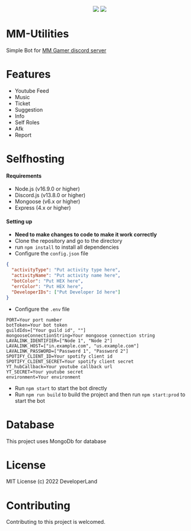 <p align='Center'>
<img src='assets/Made_with_DiscordJs.svg'>
<img src='assets/Made_with_NodeJs.svg'>
</p>

# MM-Utilities

Simple Bot for [MM Gamer discord server](https://discord.com/invite/ASr2B3ZZSY)

# Features

- Youtube Feed
- Music
- Ticket
- Suggestion
- Info
- Self Roles
- Afk
- Report

# Selfhosting

#### Requirements

- Node.js (v16.9.0 or higher)
- Discord.js (v13.8.0 or higher)
- Mongoose (v6.x or higher)
- Express (4.x or higher)

#### Setting up

- **Need to make changes to code to make it work correctly**
- Clone the repository and go to the directory
- run `npm install` to install all dependencies
- Configure the `config.json` file

```json
{
  "activityType": "Put activity type here",
  "activityName": "Put activity name here",
  "botColor": "Put HEX here",
  "errColor": "Put HEX here",
  "DeveloperIDs": ["Put Developer Id here"]
}
```

- Configure the `.env` file

```env
PORT=Your port number
botToken=Your bot token
guildIds=["Your guild id", ""]
mongooseConnectionString=Your mongoose connection string
LAVALINK_IDENTIFIER=["Node 1", "Node 2"]
LAVALINK_HOST=["in.example.com", "us.example.com"]
LAVALINK_PASSWORD=["Password 1", "Password 2"]
SPOTIFY_CLIENT_ID=Your spotify client id
SPOTIFY_CLIENT_SECRET=Your spotify client secret
YT_hubCallback=Your youtube callback url
YT_SECRET=Your youtube secret
environment=Your environment
```

- Run `npm start` to start the bot directly
- Run `npm run build` to build the project and then run `npm start:prod` to start the bot

# Database

This project uses MongoDb for database

# License

MIT License (c) 2022 DeveloperLand

# Contributing

Contributing to this project is welcomed.
